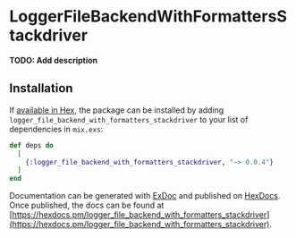 # LoggerFileBackendWithFormattersStackdriver

**TODO: Add description**

## Installation

If [available in Hex](https://hex.pm/docs/publish), the package can be installed
by adding `logger_file_backend_with_formatters_stackdriver` to your list of dependencies in `mix.exs`:

```elixir
def deps do
  [
    {:logger_file_backend_with_formatters_stackdriver, "~> 0.0.4"}
  ]
end
```

Documentation can be generated with [ExDoc](https://github.com/elixir-lang/ex_doc)
and published on [HexDocs](https://hexdocs.pm). Once published, the docs can
be found at [https://hexdocs.pm/logger_file_backend_with_formatters_stackdriver](https://hexdocs.pm/logger_file_backend_with_formatters_stackdriver).
